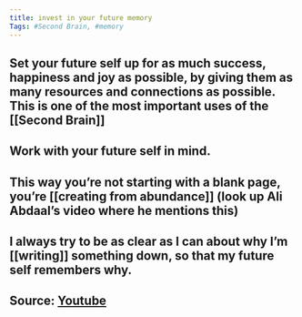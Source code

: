 ```yaml
---
title: invest in your future memory
Tags: #Second Brain, #memory
---
```


## Set your future self up for as much success, happiness and joy as possible, by giving them as many resources and connections as possible. This is one of the most important uses of the [[Second Brain]]
## Work with your future self in mind.
## This way you’re not starting with a blank page, you’re [[creating from abundance]] (look up Ali Abdaal’s video where he mentions this)
## I always try to be as clear as I can about why I’m [[writing]] something down, so that my future self remembers why.
## Source: [Youtube](https://youtu.be/96pSnIo4nDg)